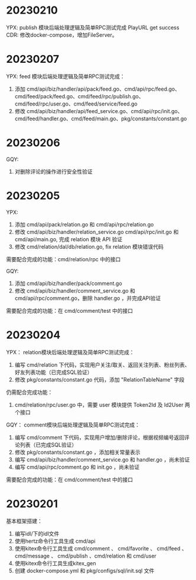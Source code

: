 # 20230210
YPX:
publish 模块后端处理逻辑及简单RPC测试完成
PlayURL get success
CDR:
修改docker-compose，增加FileServer。

# 20230207
YPX:
feed 模块后端处理逻辑及简单RPC测试完成：
1. 添加 cmd/api/biz/handler/api/pack/feed.go、cmd/api/rpc/feed.go、cmd/feed/pack/feed.go、cmd/feed/rpc/publish.go、cmd/feed/rpc/user.go、cmd/feed/service/feed.go
2. 修改 cmd/api/biz/handler/api/feed_service.go、cmd/api/rpc/init.go、cmd/feed/handler.go、cmd/feed/main.go、pkg/constants/constant.go

# 20230206
GQY:
1. 对删除评论的操作进行安全性验证


# 20230205
YPX:
1. 添加 cmd/api/pack/relation.go 和 cmd/api/rpc/relation.go 
2. 修改 cmd/api/biz/handler/relation_service.go cmd/api/rpc/init.go 和 cmd/api/main.go, 完成 relation 模块 API 验证
3. 修改 cmd/relation/dal/db/relation.go, fix relation 模块错误代码

需要配合完成的功能：cmd/relation/rpc 中的接口

GQY:
1. 添加 cmd/api/biz/handler/pack/comment.go
2. 修改 cmd/api/biz/handler/comment_service.go 和 cmd/api/rpc/comment.go，删除 handler.go ，并完成API验证

需要配合完成的功能：在 cmd/comment/test 中的接口


# 20230204
YPX：
relation模块后端处理逻辑及简单RPC测试完成：
1. 编写 cmd/relation 下代码，实现用户关注/取关、返回关注列表、粉丝列表、好友列表功能（已完成SQL验证）
2. 修改 pkg/constants/constant.go 代码，添加 "RelationTableName" 字段

仍需配合完成功能：
1. cmd/relation/rpc/user.go 中，需要 user 模块提供 Token2Id 及 Id2User 两个接口

GQY：
comment模块后端处理逻辑及简单RPC测试完成：
1. 编写 cmd/comment 下代码，实现用户增加/删除评论，根据视频编号返回评论列表（已完成SQL验证）
2. 修改 pkg/constants/constant.go ，添加相关常量表示
3. 编写 cmd/api/biz/handler/comment_service.go 和 handler.go ，尚未验证
4. 编写 cmd/api/rpc/comment.go 和 init.go ，尚未验证

需要配合完成的功能：在 cmd/comment/test 中的接口


# 20230201
基本框架搭建：
1. 编写idl/下的idl文件
2. 使用hertz命令行工具生成 cmd/api
3. 使用kitex命令行工具生成 cmd/comment 、 cmd/favorite 、 cmd/feed 、 cmd/message 、 cmd/publish 、cmd/relation 和 cmd/user
4. 使用kitex命令行工具生成kitex_gen
5. 创建 docker-compose.yml 和 pkg/configs/sql/init.sql 文件
